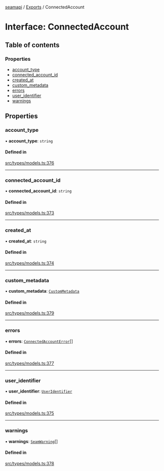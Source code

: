[seamapi](../README.md) / [Exports](../modules.md) / ConnectedAccount

# Interface: ConnectedAccount

## Table of contents

### Properties

- [account\_type](ConnectedAccount.md#account_type)
- [connected\_account\_id](ConnectedAccount.md#connected_account_id)
- [created\_at](ConnectedAccount.md#created_at)
- [custom\_metadata](ConnectedAccount.md#custom_metadata)
- [errors](ConnectedAccount.md#errors)
- [user\_identifier](ConnectedAccount.md#user_identifier)
- [warnings](ConnectedAccount.md#warnings)

## Properties

### account\_type

• **account\_type**: `string`

#### Defined in

[src/types/models.ts:376](https://github.com/seamapi/javascript/blob/main/src/types/models.ts#L376)

___

### connected\_account\_id

• **connected\_account\_id**: `string`

#### Defined in

[src/types/models.ts:373](https://github.com/seamapi/javascript/blob/main/src/types/models.ts#L373)

___

### created\_at

• **created\_at**: `string`

#### Defined in

[src/types/models.ts:374](https://github.com/seamapi/javascript/blob/main/src/types/models.ts#L374)

___

### custom\_metadata

• **custom\_metadata**: [`CustomMetadata`](../modules.md#custommetadata)

#### Defined in

[src/types/models.ts:379](https://github.com/seamapi/javascript/blob/main/src/types/models.ts#L379)

___

### errors

• **errors**: [`ConnectedAccountError`](ConnectedAccountError.md)[]

#### Defined in

[src/types/models.ts:377](https://github.com/seamapi/javascript/blob/main/src/types/models.ts#L377)

___

### user\_identifier

• **user\_identifier**: [`UserIdentifier`](UserIdentifier.md)

#### Defined in

[src/types/models.ts:375](https://github.com/seamapi/javascript/blob/main/src/types/models.ts#L375)

___

### warnings

• **warnings**: [`SeamWarning`](SeamWarning.md)[]

#### Defined in

[src/types/models.ts:378](https://github.com/seamapi/javascript/blob/main/src/types/models.ts#L378)
